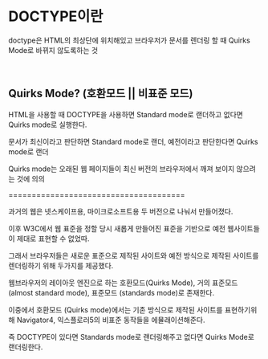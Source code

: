 # DOCTYPE이란

doctype은 HTML의 최상단에 위치해있고 브라우저가 문서를 렌더링 할 때 Quirks Mode로 바뀌지 않도록하는 것


<br>

## Quirks Mode? (호환모드 || 비표준 모드)

HTML을 사용할 때 DOCTYPE을 사용하면 Standard mode로 랜더하고 없다면 Quirks mode로 실행한다.

문서가 최신이라고 판단하면 Standard mode로 랜더, 예전이라고 판단한다면 Quirks mode로 랜더

Quirks mode는 오래된 웹 페이지들이 최신 버전의 브라우저에서 깨져 보이지 않으려는 것에 의의

======================================

과거의 웹은 넷스케이프용, 마이크로소프트용 두 버전으로 나눠서 만들어졌다.

이후 W3C에서 웹 표준을 정할 당시 새롭게 만들어진 표준을 기반으로 예전 웹사이트들이 제대로 표현할 수 없었따.

그래서 브라우저들은 새로운 표준으로 제작된 사이트와 예전 방식으로 제작된 사이트를 렌더링하기 위해 두가지를 제공했다.

웹브라우저의 레이아웃 엔진으로 하는 호환모드(Quirks Mode), 거의 표준모드 (almost standard mode), 표준모드 (standards mode)로 존재한다.

이중에서 호환모드 (Quirks mode)에서는 기존 방식으로 제작된 사이트를 표현하기위해 Navigator4, 익스플로러5의 비표준 동작들을 에뮬래이션해준다.

즉 DOCTYPE이 있다면 Standards mode로 랜더링해주고 없다면 Quirks Mode로 랜더링한다.